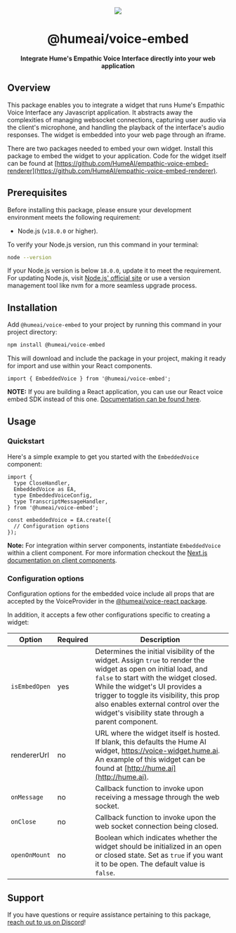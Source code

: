 <div align="center">
  <img src="https://storage.googleapis.com/hume-public-logos/hume/hume-banner.png">
  <h1>@humeai/voice-embed</h1>
  <p>
    <strong>Integrate Hume's Empathic Voice Interface directly into your web application</strong>
  </p>
</div>

## Overview

This package enables you to integrate a widget that runs Hume's Empathic Voice Interface any Javascript application. It abstracts away the complexities of managing websocket connections, capturing user audio via the client's microphone, and handling the playback of the interface's audio responses. The widget is embedded into your web page through an iframe.

There are two packages needed to embed your own widget. Install this package to embed the widget to your application. Code for the widget itself can be found at [https://github.com/HumeAI/empathic-voice-embed-renderer](https://github.com/HumeAI/empathic-voice-embed-renderer).

## Prerequisites

Before installing this package, please ensure your development environment meets the following requirement:

- Node.js (`v18.0.0` or higher).

To verify your Node.js version, run this command in your terminal:

```sh
node --version
```

If your Node.js version is below `18.0.0`, update it to meet the requirement. For updating Node.js, visit [Node.js' official site](https://nodejs.org/) or use a version management tool like nvm for a more seamless upgrade process.

## Installation

Add `@humeai/voice-embed` to your project by running this command in your project directory:

```bash
npm install @humeai/voice-embed
```

This will download and include the package in your project, making it ready for import and use within your React components.

```tsx
import { EmbeddedVoice } from '@humeai/voice-embed';
```

**NOTE:** If you are building a React application, you can use our React voice embed SDK instead of this one. [Documentation can be found here](https://github.com/HumeAI/empathic-voice-api-js/blob/main/packages/embed-react).

## Usage

### Quickstart

Here's a simple example to get you started with the `EmbeddedVoice` component:

```tsx
import {
  type CloseHandler,
  EmbeddedVoice as EA,
  type EmbeddedVoiceConfig,
  type TranscriptMessageHandler,
} from '@humeai/voice-embed';

const embeddedVoice = EA.create({
  // Configuration options
});
```

**Note:** For integration within server components, instantiate `EmbeddedVoice` within a client component. For more information checkout the [Next.js documentation on client components](https://nextjs.org/docs/app/building-your-application/rendering/client-components).

### Configuration options

Configuration options for the embedded voice include all props that are accepted by the VoiceProvider in the [@humeai/voice-react package](https://github.com/HumeAI/empathic-voice-api-js/blob/main/packages/react).

In addition, it accepts a few other configurations specific to creating a widget:

| Option        | Required | Description                                                                                                                                                                                                                                                                                                                         |
| ------------- | -------- | ----------------------------------------------------------------------------------------------------------------------------------------------------------------------------------------------------------------------------------------------------------------------------------------------------------------------------------- |
| `isEmbedOpen` | yes      | Determines the initial visibility of the widget. Assign `true` to render the widget as open on initial load, and `false` to start with the widget closed. While the widget's UI provides a trigger to toggle its visibility, this prop also enables external control over the widget's visibility state through a parent component. |
| rendererUrl   | no       | URL where the widget itself is hosted. If blank, this defaults the Hume AI widget, https://voice-widget.hume.ai. An example of this widget can be found at [http://hume.ai](http://hume.ai).                                                                                                                                        |
| `onMessage`   | no       | Callback function to invoke upon receiving a message through the web socket.                                                                                                                                                                                                                                                        |
| `onClose`     | no       | Callback function to invoke upon the web socket connection being closed.                                                                                                                                                                                                                                                            |
| `openOnMount` | no       | Boolean which indicates whether the widget should be initialized in an open or closed state. Set as `true` if you want it to be open. The default value is `false`.                                                                                                                                                                 |

## Support

If you have questions or require assistance pertaining to this package, [reach out to us on Discord](https://hume.ai/discord)!
